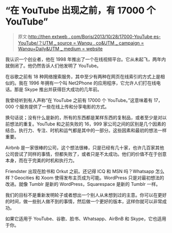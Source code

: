 # “在 YouTube 出现之前，有 17000 个 YouTube”

> 原文:[http://then extweb . com/Boris/2013/10/28/17000-YouTube es-YouTube/？UTM _ source = Wanqu . co&UTM _ campaign = Wanqu+Daily&UTM _ medium = website](http://thenextweb.com/boris/2013/10/28/17000-youtubes-youtube/?utm_source=wanqu.co&utm_campaign=Wanqu+Daily&utm_medium=website)

我认识一个创业者，他在 1998 年推出了一个在线视频平台。它从未起飞，两年内就倒闭了。他仍然告诉人们他发明了 YouTube。

在谷歌之前有 18 种网络搜索服务，其中至少有两种在网页在线索引的方式上是相似的。我在 1996 年拥有一个叫 Net2Phone 的应用程序，它允许人们打在线电话。那是 Skype 推出并获得巨大成功的几年前。

我曾经听到有人声称“在 YouTube 之前有 17000 个 YouTube。”这意味着有 17，000 个服务提供了一些在线上传和分享电影的方式。

换句话说；没有什么是新的，所有的东西都是某样东西的复制品，或者至少是对以前想法的重复。YouTube 和之前失败的 16，999 家公司之间的区别是几个因素的结合。执行力、专注、时机和运气都是其中的一部分。这些因素和最初的想法一样重要。

Airbnb 是一家很棒的公司，这个想法很棒，只是已经有几十家，也许几百家其他公司尝试了同样的事情，但都失败了，或者只是不太成功。他们的价值不在于创意本身，而在于完美的时机和执行力。

Friendster 出现在脸书和 Orkut 之前。还记得 ICQ 和 MSN 吗？Whatsapp 怎么样？Geocities 和 Xoom 使得发布主页成为可能。WordPress 只是对最初想法的改进。就像 Tumblr 是新的 WordPress，Squarespace 是新的 Tumblr 一样。

我们的目标不是重新发明轮子或者想出一个别人从未想到过的主意。你可以在更好的时间，做一些别人做不到的事情，然后做一个更好的版本，这样你就可以非常成功。

如果它适用于 YouTube、谷歌、脸书、Whatsapp、AirBnB 和 Skype，它也适用于你。